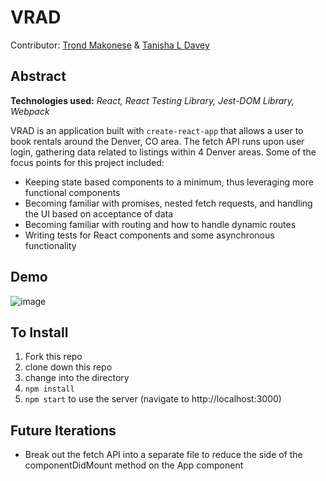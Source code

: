 # VRAD
Contributor: [Trond Makonese](https://github.com/Trond240) & [Tanisha L Davey](https://github.com/tanishalatoya)


## Abstract
**Technologies used:** _React, React Testing Library, Jest-DOM Library, Webpack_

VRAD is an application built with `create-react-app` that allows a user to book rentals around the Denver, CO area. The fetch API runs upon user login, gathering data related to listings within 4 Denver areas. Some of the focus points for this project included:

* Keeping state based components to a minimum, thus leveraging more functional components
* Becoming familiar with promises, nested fetch requests, and handling the UI based on acceptance of data
* Becoming familiar with routing and how to handle dynamic routes
* Writing tests for React components and some asynchronous functionality


## Demo
![image](https://media.giphy.com/media/d555ZiVfetDS2OPh9Q/giphy.gif)


## To Install
1. Fork this repo
1. clone down this repo
1. change into the directory
1. `npm install`
1. `npm start` to use the server (navigate to http://localhost:3000)

## Future Iterations
* Break out the fetch API into a separate file to reduce the side of the componentDidMount method on the App component

